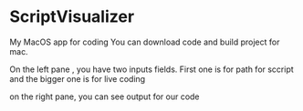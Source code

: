 # ScriptVisualizer
My MacOS app for coding
You can download code and build project for mac.


On the left pane , you have two inputs fields.
First one is for path for sccript
and the bigger one is for live coding

on the right pane, you can see output for our code 
